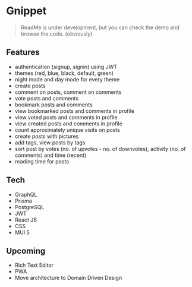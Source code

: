 # Gnippet

> ReadMe is under development, but you can check the demo and browse the code. (obviously)

## Features

- authentication (signup, signin) using JWT
- themes (red, blue, black, default, green)
- night mode and day mode for every theme
- create posts
- comment on posts, comment on comments
- vote posts and comments
- bookmark posts and comments
- view bookmarked posts and comments in profile
- view voted posts and comments in profile
- view created posts and comments in profile
- count approximately unique visits on posts
- create posts with pictures
- add tags, view posts by tags
- sort post by votes (no. of upvotes - no. of downvotes), activity (no. of comments) and time (recent)
- reading time for posts

## Tech

- GraphQL
- Prisma
- PostgreSQL
- JWT
- React JS
- CSS
- MUI 5

## Upcoming 

- Rich Text Editor
- PWA
- Move architecture to Domain Driven Design
